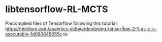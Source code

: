 # libtensorflow-RL-MCTS

Precompiled files of Tensorflow following this tutorial:
https://medium.com/analytics-vidhya/deploying-tensorflow-2-1-as-c-c-executable-1d090845055c to 
